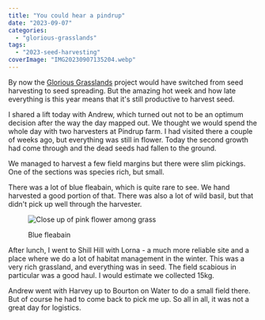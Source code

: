 ```yaml
---
title: "You could hear a pindrup"
date: "2023-09-07"
categories: 
  - "glorious-grasslands"
tags: 
  - "2023-seed-harvesting"
coverImage: "IMG20230907135204.webp"
---
```


By now the [Glorious Grasslands](https://www.cotswoldsaonb.org.uk/looking-after/our-grasslands-projects/glorious-cotswolds-grasslands/) project would have switched from seed harvesting to seed spreading. But the amazing hot week and how late everything is this year means that it's still productive to harvest seed.

I shared a lift today with Andrew, which turned out not to be an optimum decision after the way the day mapped out. We thought we would spend the whole day with two harvesters at Pindrup farm. I had visited there a couple of weeks ago, but everything was still in flower. Today the second growth had come through and the dead seeds had fallen to the ground.

We managed to harvest a few field margins but there were slim pickings. One of the sections was species rich, but small.

There was a lot of blue fleabain, which is quite rare to see. We hand harvested a good portion of that. There was also a lot of wild basil, but that didn't pick up well through the harvester.

<figure>

![Close up of pink flower among grass](images/IMG20230907103741-1024x836.webp)

<figcaption>

Blue fleabain

</figcaption>

</figure>

After lunch, I went to Shill Hill with Lorna - a much more reliable site and a place where we do a lot of habitat management in the winter. This was a very rich grassland, and everything was in seed. The field scabious in particular was a good haul. I would estimate we collected 15kg.

Andrew went with Harvey up to Bourton on Water to do a small field there. But of course he had to come back to pick me up. So all in all, it was not a great day for logistics.
